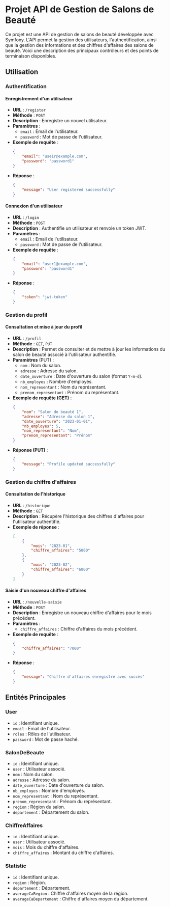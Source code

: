 # Projet API de Gestion de Salons de Beauté

Ce projet est une API de gestion de salons de beauté développée avec Symfony. L'API permet la gestion des utilisateurs, l'authentification, ainsi que la gestion des informations et des chiffres d'affaires des salons de beauté. Voici une description des principaux contrôleurs et des points de terminaison disponibles.

## Utilisation

### Authentification

#### Enregistrement d'un utilisateur

- **URL** : `/register`
- **Méthode** : `POST`
- **Description** : Enregistre un nouvel utilisateur.
- **Paramètres** :
    - `email` : Email de l'utilisateur.
    - `password` : Mot de passe de l'utilisateur.
- **Exemple de requête** :
    ```json
    {
        "email": "use1r@example.com",
        "password": "password1"
    }
    ```
- **Réponse** :
    ```json
    {
        "message": "User registered successfully"
    }
    ```

#### Connexion d'un utilisateur

- **URL** : `/login`
- **Méthode** : `POST`
- **Description** : Authentifie un utilisateur et renvoie un token JWT.
- **Paramètres** :
    - `email` : Email de l'utilisateur.
    - `password` : Mot de passe de l'utilisateur.
- **Exemple de requête** :
    ```json
    {
        "email": "user1@example.com",
        "password": "password1"
    }
    ```
- **Réponse** :
    ```json
    {
        "token": "jwt-token"
    }
    ```

### Gestion du profil

#### Consultation et mise à jour du profil

- **URL** : `/profil`
- **Méthode** : `GET`, `PUT`
- **Description** : Permet de consulter et de mettre à jour les informations du salon de beauté associé à l'utilisateur authentifié.
- **Paramètres** (PUT) :
    - `nom` : Nom du salon.
    - `adresse` : Adresse du salon.
    - `date_ouverture` : Date d'ouverture du salon (format `Y-m-d`).
    - `nb_employes` : Nombre d'employés.
    - `nom_representant` : Nom du représentant.
    - `prenom_representant` : Prénom du représentant.
- **Exemple de requête (GET)** :
    ```json
    {
        "nom": "Salon de beauté 1",
        "adresse": "Adresse du salon 1",
        "date_ouverture": "2023-01-01",
        "nb_employes": 5,
        "nom_representant": "Nom",
        "prenom_representant": "Prénom"
    }
    ```
- **Réponse (PUT)** :
    ```json
    {
        "message": "Profile updated successfully"
    }
    ```

### Gestion du chiffre d'affaires

#### Consultation de l'historique

- **URL** : `/historique`
- **Méthode** : `GET`
- **Description** : Récupère l'historique des chiffres d'affaires pour l'utilisateur authentifié.
- **Exemple de réponse** :
    ```json
    [
        {
            "mois": "2023-01",
            "chiffre_affaires": "5000"
        },
        {
            "mois": "2023-02",
            "chiffre_affaires": "6000"
        }
    ]
    ```

#### Saisie d'un nouveau chiffre d'affaires

- **URL** : `/nouvelle-saisie`
- **Méthode** : `POST`
- **Description** : Enregistre un nouveau chiffre d'affaires pour le mois précédent.
- **Paramètres** :
    - `chiffre_affaires` : Chiffre d'affaires du mois précédent.
- **Exemple de requête** :
    ```json
    {
        "chiffre_affaires": "7000"
    }
    ```
- **Réponse** :
    ```json
    {
        "message": "Chiffre d'affaires enregistré avec succès"
    }
    ```

## Entités Principales

### User

- `id` : Identifiant unique.
- `email` : Email de l'utilisateur.
- `roles` : Rôles de l'utilisateur.
- `password` : Mot de passe haché.

### SalonDeBeaute

- `id` : Identifiant unique.
- `user` : Utilisateur associé.
- `nom` : Nom du salon.
- `adresse` : Adresse du salon.
- `date_ouverture` : Date d'ouverture du salon.
- `nb_employes` : Nombre d'employés.
- `nom_representant` : Nom du représentant.
- `prenom_representant` : Prénom du représentant.
- `region` : Région du salon.
- `departement` : Département du salon.

### ChiffreAffaires

- `id` : Identifiant unique.
- `user` : Utilisateur associé.
- `mois` : Mois du chiffre d'affaires.
- `chiffre_affaires` : Montant du chiffre d'affaires.

### Statistic

- `id` : Identifiant unique.
- `region` : Région.
- `departement` : Département.
- `averageCaRegion` : Chiffre d'affaires moyen de la région.
- `averageCaDepartement` : Chiffre d'affaires moyen du département.
